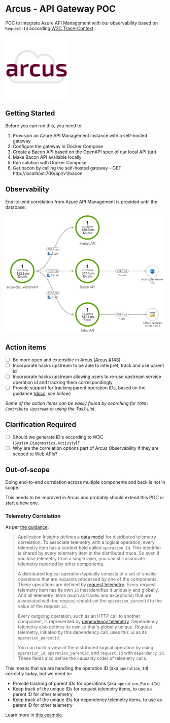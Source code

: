 # Arcus - API Gateway POC

POC to integrate Azure API Management with our observability based on `Request-Id` according [W3C Trace-Context](https://www.w3.org/TR/trace-context/).

![Arcus](https://raw.githubusercontent.com/arcus-azure/arcus/master/media/arcus.png)

## Getting Started

Before you can run this, you need to:

1. Provision an Azure API Management instance with a self-hosted gateway
2. Configure the gateway in Docker Compose
3. Create a Bacon API based on the OpenAPI spec of our local API ([url](http://localhost:789/api/docs/index.html))
4. Make Bacon API available locally
5. Run solution with Docker Compose
6. Get bacon by calling the self-hosted gateway - GET http://localhost:700/api/v1/bacon

## Observability

End-to-end correlation from Azure API Management is provided until the database:

![Overview](media/observability-example.png)

## Action items

- [ ] Be more open and extensible in Arcus ([Arcus #143](https://github.com/arcus-azure/arcus/issues/143))
- [ ] Incorporate hacks upstream to be able to interpret, track and use parent id
- [ ] Incorporate hacks upstream allowing users to re-use upstream service operation id and tracking them correspondingly
- [ ] Provide support for tracking parent operation IDs, based on the guidance ([docs](https://docs.microsoft.com/en-us/azure/azure-monitor/app/correlation#data-model-for-telemetry-correlation), *see below*)

_Some of the action items can be easily found by searching for `TODO: Contribute Upstream` or using the Task List._

## Clarification Required

- [ ] Should we generate ID's according to W3C (`System.Diagnostics.Activity`)?
- [ ] Why are the correlation options part of Arcus Observability if they are scoped to Web APIs?

## Out-of-scope

Doing end-to-end correlation across multiple components and back is not in scope.

This needs to be improved in Arcus and probably should extend this POC or start a new one.

### Telemetry Correlation

As per [the guidance](https://docs.microsoft.com/en-us/azure/azure-monitor/app/correlation#data-model-for-telemetry-correlation):

> Application Insights defines a [data model](../../azure-monitor/app/data-model.md) for distributed telemetry correlation. To associate telemetry with a logical operation, every telemetry item has a context field called `operation_Id`. This identifier is shared by every telemetry item in the distributed trace. So even if you lose telemetry from a single layer, you can still associate telemetry reported by other components.
> 
> A distributed logical operation typically consists of a set of smaller operations that are requests processed by one of the components. These operations are defined by [request telemetry](../../azure-monitor/app/data-model-request-telemetry.md). Every request telemetry item has its own `id` that identifies it uniquely and globally. And all telemetry items (such as traces and exceptions) that are associated with the request should set the `operation_parentId` to the value of the request `id`.
> 
> Every outgoing operation, such as an HTTP call to another component, is represented by [dependency telemetry](../../azure-monitor/app/data-model-dependency-telemetry.md). Dependency telemetry also defines its own `id` that's globally unique. Request telemetry, initiated by this dependency call, uses this `id` as its `operation_parentId`.
> 
> You can build a view of the distributed logical operation by using `operation_Id`, `operation_parentId`, and `request.id` with `dependency.id`. These fields also define the causality order of telemetry calls.

This means that we are handling the operation ID (aka `operation_Id`) correctly today, but we need to:

- Provide tracking of parent IDs for operations (aka `operation_ParentId`)
- Keep track of the unique IDs for request telemetry items, to use as parent ID for other telemetry
- Keep track of the unique IDs for dependency telemetry items, to use as parent ID for other telemetry

Learn more in [this example](https://docs.microsoft.com/en-us/azure/azure-monitor/app/correlation#example).
